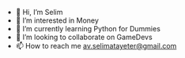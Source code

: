 - 👋 Hi, I’m Selim
- 👀 I’m interested in Money
- 🌱 I’m currently learning Python for Dummies
- 💞️ I’m looking to collaborate on GameDevs
- 📫 How to reach me av.selimatayeter@gmail.com

<!---
SelimAtayeter/SelimAtayeter is a ✨ special ✨ repository because its `README.md` (this file) appears on your GitHub profile.
You can click the Preview link to take a look at your changes.
--->
